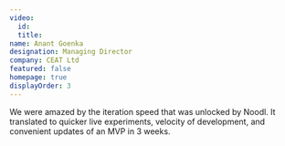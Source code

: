 ```yaml
---
video:
  id:
  title:
name: Anant Goenka
designation: Managing Director
company: CEAT Ltd
featured: false
homepage: true
displayOrder: 3
---
```


We were amazed by the iteration speed that was unlocked by Noodl. It translated to quicker live experiments, velocity of development, and convenient updates of an MVP in 3 weeks.
